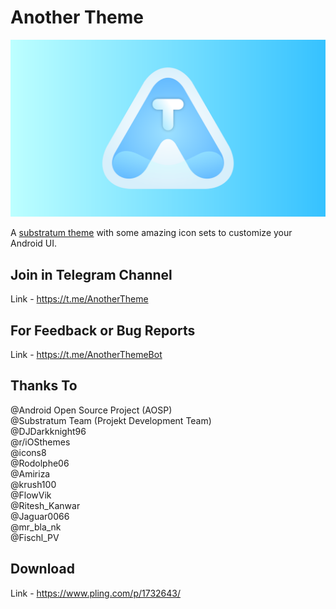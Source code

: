 # Another Theme

<img src="https://github.com/Mahmud0808/AnotherTheme/blob/master/app/src/main/res/drawable-xxhdpi/heroimage.png?raw=true">

A [substratum theme](https://www.xda-developers.com/substratum-hub/) with some amazing icon sets to customize your Android UI.

## Join in Telegram Channel

Link - https://t.me/AnotherTheme

## For Feedback or Bug Reports

Link - https://t.me/AnotherThemeBot

## Thanks To

@Android Open Source Project (AOSP)<br/>
@Substratum Team (Projekt Development Team)<br/>
@DJDarkknight96<br/>
@r/iOSthemes<br/>
@icons8<br/>
@Rodolphe06<br/>
@Amiriza<br/>
@krush100<br/>
@FlowVik<br/>
@Ritesh_Kanwar<br/>
@Jaguar0066<br/>
@mr_bla_nk<br/>
@Fischl_PV<br/>

## Download

Link - https://www.pling.com/p/1732643/
